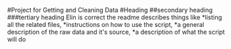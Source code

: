 #Project for Getting and Cleaning Data
#Heading
##secondary heading
###tertiary heading
Elin is correct the readme describes things like 
*listing all the related files, 
*instructions on how to use the script, 
*a general description of the raw data and it's source, 
*a description of what the script will do
